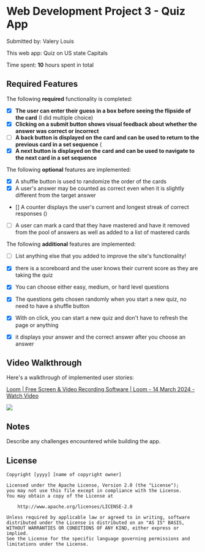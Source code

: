 # Web Development Project 3 - Quiz App

Submitted by: Valery Louis

This web app: Quiz on US state Capitals

Time spent: **10** hours spent in total

## Required Features

The following **required** functionality is completed:

- [x] **The user can enter their guess in a box before seeing the flipside of the card** (I did multiple choice)
- [x] **Clicking on a submit button shows visual feedback about whether the answer was correct or incorrect**
- [ ] **A back button is displayed on the card and can be used to return to the previous card in a set sequence** (
- [x] **A next button is displayed on the card and can be used to navigate to the next card in a set sequence**

The following **optional** features are implemented:

- [x] A shuffle button is used to randomize the order of the cards
- [x] A user's answer may be counted as correct even when it is slightly different from the target answer
- [] A counter displays the user's current and longest streak of correct responses ()
- [ ] A user can mark a card that they have mastered and have it removed from the pool of answers as well as added to a list of mastered cards

The following **additional** features are implemented:

* [ ] List anything else that you added to improve the site's functionality!
* [x] there is a scoreboard and the user knows their current score as they are taking the quiz 
* [x] You can choose either easy, medium, or hard level questions
* [x] The questions gets chosen randomly when you start a new quiz, no need to have a shuffle button
* [x] With on click, you can start a new quiz and don't have to refresh the page or anything
* [x] it displays your answer and the correct answer after you choose an answer   


## Video Walkthrough

Here's a walkthrough of implemented user stories:

<div>
    <a href="https://www.loom.com/share/63bc6b3c3ce341bea52e4eb9bc7a8784">
      <p>Loom | Free Screen & Video Recording Software | Loom - 14 March 2024 - Watch Video</p>
    </a>
    <a href="https://www.loom.com/share/63bc6b3c3ce341bea52e4eb9bc7a8784">
      <img style="max-width:300px;" src="https://cdn.loom.com/sessions/thumbnails/63bc6b3c3ce341bea52e4eb9bc7a8784-with-play.gif">
    </a>
  </div>

## Notes

Describe any challenges encountered while building the app.

## License

    Copyright [yyyy] [name of copyright owner]

    Licensed under the Apache License, Version 2.0 (the "License");
    you may not use this file except in compliance with the License.
    You may obtain a copy of the License at

        http://www.apache.org/licenses/LICENSE-2.0

    Unless required by applicable law or agreed to in writing, software
    distributed under the License is distributed on an "AS IS" BASIS,
    WITHOUT WARRANTIES OR CONDITIONS OF ANY KIND, either express or implied.
    See the License for the specific language governing permissions and
    limitations under the License.
